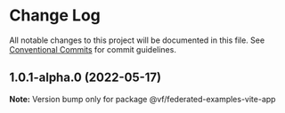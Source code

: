 # Change Log

All notable changes to this project will be documented in this file.
See [Conventional Commits](https://conventionalcommits.org) for commit guidelines.

## 1.0.1-alpha.0 (2022-05-17)

**Note:** Version bump only for package @vf/federated-examples-vite-app
